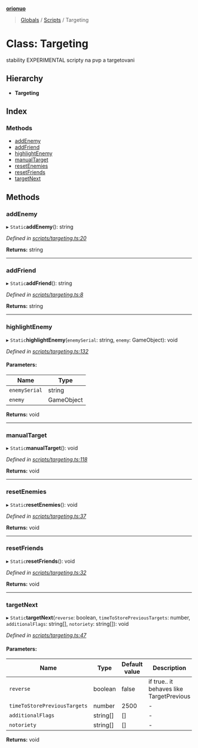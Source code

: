 **[orionuo](../README.md)**

> [Globals](../globals.md) / [Scripts](../modules/scripts.md) / Targeting

# Class: Targeting

stability EXPERIMENTAL
scripty na pvp a targetovani

## Hierarchy

* **Targeting**

## Index

### Methods

* [addEnemy](scripts.targeting.md#addenemy)
* [addFriend](scripts.targeting.md#addfriend)
* [highlightEnemy](scripts.targeting.md#highlightenemy)
* [manualTarget](scripts.targeting.md#manualtarget)
* [resetEnemies](scripts.targeting.md#resetenemies)
* [resetFriends](scripts.targeting.md#resetfriends)
* [targetNext](scripts.targeting.md#targetnext)

## Methods

### addEnemy

▸ `Static`**addEnemy**(): string

*Defined in [scripts/targeting.ts:20](https://github.com/msviha/orionuo/blob/48715bb/src/scripts/targeting.ts#L20)*

**Returns:** string

___

### addFriend

▸ `Static`**addFriend**(): string

*Defined in [scripts/targeting.ts:8](https://github.com/msviha/orionuo/blob/48715bb/src/scripts/targeting.ts#L8)*

**Returns:** string

___

### highlightEnemy

▸ `Static`**highlightEnemy**(`enemySerial`: string, `enemy`: GameObject): void

*Defined in [scripts/targeting.ts:132](https://github.com/msviha/orionuo/blob/48715bb/src/scripts/targeting.ts#L132)*

#### Parameters:

Name | Type |
------ | ------ |
`enemySerial` | string |
`enemy` | GameObject |

**Returns:** void

___

### manualTarget

▸ `Static`**manualTarget**(): void

*Defined in [scripts/targeting.ts:118](https://github.com/msviha/orionuo/blob/48715bb/src/scripts/targeting.ts#L118)*

**Returns:** void

___

### resetEnemies

▸ `Static`**resetEnemies**(): void

*Defined in [scripts/targeting.ts:37](https://github.com/msviha/orionuo/blob/48715bb/src/scripts/targeting.ts#L37)*

**Returns:** void

___

### resetFriends

▸ `Static`**resetFriends**(): void

*Defined in [scripts/targeting.ts:32](https://github.com/msviha/orionuo/blob/48715bb/src/scripts/targeting.ts#L32)*

**Returns:** void

___

### targetNext

▸ `Static`**targetNext**(`reverse`: boolean, `timeToStorePreviousTargets`: number, `additionalFlags`: string[], `notoriety`: string[]): void

*Defined in [scripts/targeting.ts:47](https://github.com/msviha/orionuo/blob/48715bb/src/scripts/targeting.ts#L47)*

#### Parameters:

Name | Type | Default value | Description |
------ | ------ | ------ | ------ |
`reverse` | boolean | false | if true.. it behaves like TargetPrevious |
`timeToStorePreviousTargets` | number | 2500 | - |
`additionalFlags` | string[] | [] | - |
`notoriety` | string[] | [] | - |

**Returns:** void
